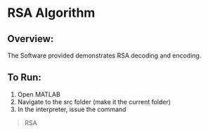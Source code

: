 # RSA Algorithm

## Overview:
The Software provided demonstrates RSA decoding and encoding.

## To Run:
1. Open MATLAB
2. Navigate to the src folder (make it the current folder)
3. In the interpreter, issue the command
>RSA
